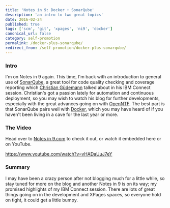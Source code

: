 ```yaml
---
title: 'Notes in 9: Docker + SonarQube'
description: 'an intro to two great topics'
date: 2016-02-24
published: true
tags: ['scm', 'git', 'xpages', 'ni9', 'docker']
canonical_url: false
category: self-promotion
permalink: /docker-plus-sonarqube/
redirect_from: /self-promotion/docker-plus-sonarqube/
---
```


### Intro

I'm on Notes in 9 again. This time, I'm back with an introduction to general use of [SonarQube](https://www.sonarqube.org/), a great tool for code quality checking and coverage reporting which [Christian Güdemann](https://guedebyte.wordpress.com/) talked about in his IBM Connect session. Christian's got a passion lately for automation and continuous deployment, so you may wish to watch his blog for further developments, especially with the great advances going on with [OpenNTF](https://openntf.org/). The best part is that SonarQube pairs well with [Docker](https://www.docker.com/), which you may have heard of if you haven't been living in a cave for the last year or more.

### The Video

Head over to [Notes in 9.com](https://www.notesin9.com/2016/02/24/notes-in-9-189-introduction-to-sonarqube-with-a-side-of-docker/) to check it out, or watch it embedded here or on YouTube.

https://www.youtube.com/watch?v=vHADaUuJ7eY

### Summary

I may have been a crazy person after not blogging much for a little while, so stay tuned for more on the blog and another Notes in 9 is on its way; my promised highlights of my IBM Connect session. There are lots of great things going on in the development and XPages spaces, so everyone hold on tight, it could get a little bumpy.
